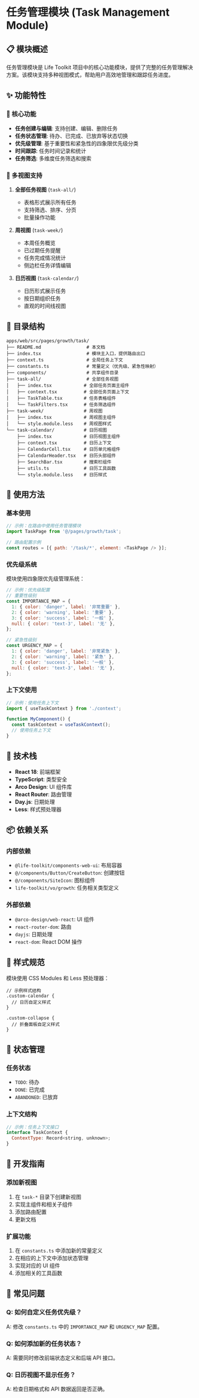 # 任务管理模块 (Task Management Module)

## 📋 模块概述

任务管理模块是 Life Toolkit 项目中的核心功能模块，提供了完整的任务管理解决方案。该模块支持多种视图模式，帮助用户高效地管理和跟踪任务进度。

## ✨ 功能特性

### 🎯 核心功能

- **任务创建与编辑**: 支持创建、编辑、删除任务
- **任务状态管理**: 待办、已完成、已放弃等状态切换
- **优先级管理**: 基于重要性和紧急性的四象限优先级分类
- **时间跟踪**: 任务时间记录和统计
- **任务筛选**: 多维度任务筛选和搜索

### 📅 多视图支持

1. **全部任务视图** (`task-all/`)
   - 表格形式展示所有任务
   - 支持筛选、排序、分页
   - 批量操作功能

2. **周视图** (`task-week/`)
   - 本周任务概览
   - 已过期任务提醒
   - 任务完成情况统计
   - 侧边栏任务详情编辑

3. **日历视图** (`task-calendar/`)
   - 日历形式展示任务
   - 按日期组织任务
   - 直观的时间线视图

## 📁 目录结构

```
apps/web/src/pages/growth/task/
├── README.md                 # 本文档
├── index.tsx                 # 模块主入口，提供路由出口
├── context.ts                # 全局任务上下文
├── constants.ts              # 常量定义（优先级、紧急性映射）
├── components/               # 共享组件目录
├── task-all/                 # 全部任务视图
│   ├── index.tsx            # 全部任务页面主组件
│   ├── context.tsx          # 全部任务页面上下文
│   ├── TaskTable.tsx        # 任务表格组件
│   └── TaskFilters.tsx      # 任务筛选组件
├── task-week/               # 周视图
│   ├── index.tsx            # 周视图主组件
│   └── style.module.less    # 周视图样式
└── task-calendar/           # 日历视图
    ├── index.tsx            # 日历视图主组件
    ├── context.tsx          # 日历上下文
    ├── CalendarCell.tsx     # 日历单元格组件
    ├── CalendarHeader.tsx   # 日历头部组件
    ├── SearchBar.tsx        # 搜索栏组件
    ├── utils.ts             # 日历工具函数
    └── style.module.less    # 日历样式
```

## 🚀 使用方法

### 基本使用

```javascript
// 示例：在路由中使用任务管理模块
import TaskPage from '@/pages/growth/task';

// 路由配置示例
const routes = [{ path: '/task/*', element: <TaskPage /> }];
```

### 优先级系统

模块使用四象限优先级管理系统：

```javascript
// 示例：优先级配置
// 重要性级别
const IMPORTANCE_MAP = {
  1: { color: 'danger', label: '非常重要' },
  2: { color: 'warning', label: '重要' },
  3: { color: 'success', label: '一般' },
  null: { color: 'text-3', label: '无' },
};

// 紧急性级别
const URGENCY_MAP = {
  1: { color: 'danger', label: '非常紧急' },
  2: { color: 'warning', label: '紧急' },
  3: { color: 'success', label: '一般' },
  null: { color: 'text-3', label: '无' },
};
```

### 上下文使用

```javascript
// 示例：使用任务上下文
import { useTaskContext } from './context';

function MyComponent() {
  const taskContext = useTaskContext();
  // 使用任务上下文
}
```

## 🔧 技术栈

- **React 18**: 前端框架
- **TypeScript**: 类型安全
- **Arco Design**: UI 组件库
- **React Router**: 路由管理
- **Day.js**: 日期处理
- **Less**: 样式预处理器

## 📦 依赖关系

### 内部依赖

- `@life-toolkit/components-web-ui`: 布局容器
- `@/components/Button/CreateButton`: 创建按钮
- `@/components/SiteIcon`: 图标组件
- `life-toolkit/vo/growth`: 任务相关类型定义

### 外部依赖

- `@arco-design/web-react`: UI 组件
- `react-router-dom`: 路由
- `dayjs`: 日期处理
- `react-dom`: React DOM 操作

## 🎨 样式规范

模块使用 CSS Modules 和 Less 预处理器：

```less
// 示例样式结构
.custom-calendar {
  // 日历自定义样式
}

.custom-collapse {
  // 折叠面板自定义样式
}
```

## 🔄 状态管理

### 任务状态

- `TODO`: 待办
- `DONE`: 已完成
- `ABANDONED`: 已放弃

### 上下文结构

```javascript
// 示例：任务上下文接口
interface TaskContext {
  ContextType: Record<string, unknown>;
}
```

## 📝 开发指南

### 添加新视图

1. 在 `task-*` 目录下创建新视图
2. 实现主组件和相关子组件
3. 添加路由配置
4. 更新文档

### 扩展功能

1. 在 `constants.ts` 中添加新的常量定义
2. 在相应的上下文中添加状态管理
3. 实现对应的 UI 组件
4. 添加相关的工具函数

## 🐛 常见问题

### Q: 如何自定义任务优先级？

A: 修改 `constants.ts` 中的 `IMPORTANCE_MAP` 和 `URGENCY_MAP` 配置。

### Q: 如何添加新的任务状态？

A: 需要同时修改前端状态定义和后端 API 接口。

### Q: 日历视图不显示任务？

A: 检查日期格式和 API 数据返回是否正确。
